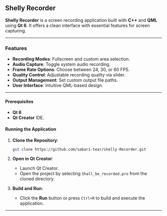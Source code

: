 
## Shelly Recorder

**Shelly Recorder** is a screen recording application built with **C++** and **QML** using **Qt 6**. It offers a clean interface with essential features for screen capturing.

---

### Features

- **Recording Modes**: Fullscreen and custom area selection.
- **Audio Capture**: Toggle system audio recording.
- **Frame Rate Options**: Choose between 24, 30, or 60 FPS.
- **Quality Control**: Adjustable recording quality via slider.
- **Output Management**: Set custom output file paths.
- **User Interface**: Intuitive QML-based design.

---

#### Prerequisites

- **Qt 6**
- **Qt Creator** IDE.

#### Running the Application

1. **Clone the Repository**:
   ```bash
   git clone https://github.com/sabari-tear/shelly-Recorder.git
   ```
   
2. **Open in Qt Creator**:
   - Launch Qt Creator.
   - Open the project by selecting `Shall_be_recorded.pro` from the cloned directory.

3. **Build and Run**:
   - Click the **Run** button or press `Ctrl+R` to build and execute the application.

---
